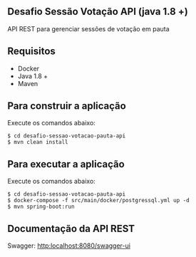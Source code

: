 Desafio Sessão Votação API (java 1.8 +)
------------------------

API REST para gerenciar sessões de votação em pauta

Requisitos
------------------------

- Docker
- Java 1.8 +
- Maven

Para construir a aplicação
------------------------

Execute os comandos abaixo:

	$ cd desafio-sessao-votacao-pauta-api
	$ mvn clean install

Para executar a aplicação
------------------------

Execute os comandos abaixo:

	$ cd desafio-sessao-votacao-pauta-api
	$ docker-compose -f src/main/docker/postgressql.yml up -d
	$ mvn spring-boot:run

Documentação da API REST
------------------------

Swagger: <http:localhost:8080/swagger-ui>
